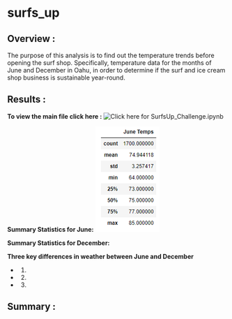 # surfs_up

## Overview :
The purpose of this analysis is to find out the temperature trends before opening the surf shop. Specifically, temperature data for the months of June and December in Oahu, in order to determine if the surf and ice cream shop business is sustainable year-round.

## Results :
**To view the main file click here :** ![Click here for SurfsUp_Challenge.ipynb](https://github.com/dhaval-28/surfs_up/blob/main/SurfsUp_Challenge.ipynb)

**Summary Statistics for June:**
![Summary Statistics for June:](https://github.com/dhaval-28/surfs_up/blob/main/june_temp.png)

**Summary Statistics for December:**

**Three key differences in weather between June and December**
* 1.
* 2.
* 3.

## Summary :


